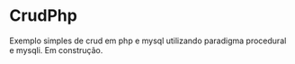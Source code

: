 # CrudPhp
Exemplo simples de crud em php e mysql utilizando paradigma procedural e mysqli.
Em construção.
